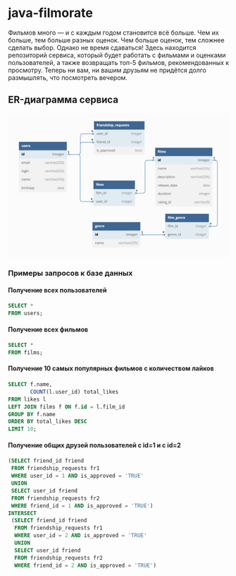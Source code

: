 # java-filmorate

Фильмов много — и с каждым годом становится всё больше. Чем их больше, тем больше разных оценок. Чем больше оценок, тем сложнее сделать выбор. Однако не время сдаваться! Здесь находится репозиторий сервиса, который будет работать с фильмами и оценками пользователей, а также возвращать топ-5 фильмов, рекомендованных к просмотру. Теперь ни вам, ни вашим друзьям не придётся долго размышлять, что посмотреть вечером.

## ER-диаграмма сервиса

![ER-diagram](readme-files/filmorate-er-diagram.png)

### Примеры запросов к базе данных

#### Получение всех пользователей
```SQL
SELECT * 
FROM users;
```

#### Получение всех фильмов
```SQL
SELECT * 
FROM films;
```

#### Получение 10 самых популярных фильмов с количеством лайков
```SQL
SELECT f.name,
       COUNT(l.user_id) total_likes
FROM likes l
LEFT JOIN films f ON f.id = l.film_id
GROUP BY f.name
ORDER BY total_likes DESC
LIMIT 10;  
```

#### Получение общих друзей пользователей с id=1 и с id=2
```SQL
(SELECT friend_id friend
 FROM friendship_requests fr1
 WHERE user_id = 1 AND is_approved = 'TRUE'
 UNION 
 SELECT user_id friend
 FROM friendship_requests fr2
 WHERE friend_id = 1 AND is_approved = 'TRUE') 
INTERSECT
 (SELECT friend_id friend
  FROM friendship_requests fr1
  WHERE user_id = 2 AND is_approved = 'TRUE'
  UNION 
  SELECT user_id friend
  FROM friendship_requests fr2
  WHERE friend_id = 2 AND is_approved = 'TRUE')
```
